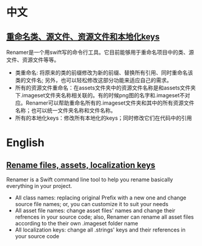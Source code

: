 
# 中文

## [重命名类、源文件、资源文件和本地化keys](./)

Renamer是一个用swift写的命令行工具。它目前能够用于重命名项目中的类、源文件、资源文件等等。

- 类重命名: 将原来的类的前缀修改为新的前缀、替换所有引用、同时重命名该类的文件名; 另外，也可以轻松修改这部分功能来适应自己的需求。
- 所有的资源文件重命名：在assets文件夹中的资源文件名称是和assets文件夹下.imageset文件夹名称相关联的。有的时候png图的名字和.imageset不对应。Renamer可以帮助重命名所有的.imageset文件夹和其中的所有资源文件名称；也可以统一文件夹名称和文件名称。
- 所有的本地化keys：修改所有本地化的keys；同时修改它们在代码中的引用

# English

## [Rename files, assets, localization keys](./)

Renamer is a Swift command line tool to help you rename basically everything in your project. 

- All class names: replacing original Prefix with a new one and change source file names; or, you can customize it to suit your needs
- All asset file names: change asset files' names and change their refrences in your source code; also, Renamer can rename all asset files according to the their own .imageset folder name
- All localization keys: change all .strings' keys and their references in your source code

